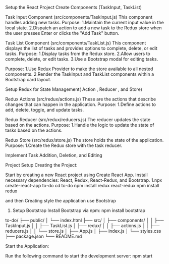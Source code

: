 Setup the React Project
Create Components (TaskInput, TaskList)

Task Input Component (src/components/TaskInput.js)
This component handles adding new tasks.
Purpose:
1.Maintain the current input value in the local state.
2.Dispatch an action to add a new task to the Redux store when the user presses Enter or clicks the "Add Task" button.

Task List Component (src/components/TaskList.js)
This component displays the list of tasks and provides options to complete, delete, or edit tasks.
Purpose:
1.Display tasks from the Redux store.
2.Allow users to complete, delete, or edit tasks.
3.Use a Bootstrap modal for editing tasks.

Purpose:
1.Use Redux Provider to make the store available to all nested components.
2.Render the TaskInput and TaskList components within a Bootstrap card layout.

Setup Redux for State Management( Action , Reducer , and Store)

Redux Actions (src/redux/actions.js)
These are the actions that describe changes that can happen in the application.
Purpose:
1.Define actions to add, delete, toggle, and update tasks.

 Redux Reducer (src/redux/reducers.js)
The reducer updates the state based on the actions.
Purpose:
1.Handle the logic to update the state of tasks based on the actions.

Redux Store (src/redux/store.js)
The store holds the state of the application.
Purpose:
1.Create the Redux store with the task reducer.

Implement Task Addition, Deletion, and Editing

Project Setup
Creating the Project:

Start by creating a new React project using Create React App.
Install necessary dependencies: React, Redux, React-Redux, and Bootstrap.
1.npx create-react-app to-do
cd to-do
npm install redux react-redux
npm install redux

and then Creating style the application use Bootstrap 
1. Setup Bootstrap
Install Bootstrap via npm:
npm install bootstrap



to-do/
├── public/
│   └── index.html
├── src/
│   ├── components/
│   │   ├── TaskInput.js
│   │   ├── TaskList.js
│   ├── redux/
│   │   ├── actions.js
│   │   ├── reducers.js
│   │   └── store.js
│   ├── App.js
│   ├── index.js
│   └── styles.css
├── package.json
└── README.md


Start the Application:

Run the following command to start the development server:
npm start

